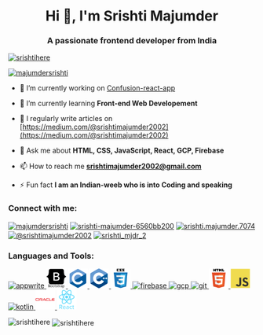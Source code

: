 <h1 align="center">Hi 👋, I'm Srishti Majumder</h1>
<h3 align="center">A passionate frontend developer from India</h3>

<p align="left"> <a href="https://github.com/ryo-ma/github-profile-trophy"><img src="https://github-profile-trophy.vercel.app/?username=srishtihere" alt="srishtihere" /></a> </p>

<p align="left"> <a href="https://twitter.com/majumdersrishti" target="blank"><img src="https://img.shields.io/twitter/follow/majumdersrishti?logo=twitter&style=for-the-badge" alt="majumdersrishti" /></a> </p>

- 🔭 I’m currently working on [Confusion-react-app](https://github.com/Srishtihere/Confusion-react-app)

- 🌱 I’m currently learning **Front-end Web Developement**

- 📝 I regularly write articles on [https://medium.com/@srishtimajumder2002](https://medium.com/@srishtimajumder2002)

- 💬 Ask me about **HTML, CSS, JavaScript, React, GCP, Firebase**

- 📫 How to reach me **srishtimajumder2002@gmail.com**

- ⚡ Fun fact **I am an Indian-weeb who is into Coding and speaking**

<h3 align="left">Connect with me:</h3>
<p align="left">
<a href="https://twitter.com/majumdersrishti" target="blank"><img align="center" src="https://raw.githubusercontent.com/rahuldkjain/github-profile-readme-generator/master/src/images/icons/Social/twitter.svg" alt="majumdersrishti" height="30" width="40" /></a>
<a href="https://linkedin.com/in/srishti-majumder-6560bb200" target="blank"><img align="center" src="https://raw.githubusercontent.com/rahuldkjain/github-profile-readme-generator/master/src/images/icons/Social/linked-in-alt.svg" alt="srishti-majumder-6560bb200" height="30" width="40" /></a>
<a href="https://instagram.com/srishti.majumder.7074" target="blank"><img align="center" src="https://raw.githubusercontent.com/rahuldkjain/github-profile-readme-generator/master/src/images/icons/Social/instagram.svg" alt="srishti.majumder.7074" height="30" width="40" /></a>
<a href="https://medium.com/@srishtimajumder2002" target="blank"><img align="center" src="https://raw.githubusercontent.com/rahuldkjain/github-profile-readme-generator/master/src/images/icons/Social/medium.svg" alt="@srishtimajumder2002" height="30" width="40" /></a>
<a href="https://www.codechef.com/users/srishti_mjdr_2" target="blank"><img align="center" src="https://cdn.jsdelivr.net/npm/simple-icons@3.1.0/icons/codechef.svg" alt="srishti_mjdr_2" height="30" width="40" /></a>
</p>

<h3 align="left">Languages and Tools:</h3>
<p align="left"> <a href="https://appwrite.io" target="_blank" rel="noreferrer"> <img src="https://www.vectorlogo.zone/logos/appwriteio/appwriteio-icon.svg" alt="appwrite" width="40" height="40"/> </a> <a href="https://getbootstrap.com" target="_blank" rel="noreferrer"> <img src="https://raw.githubusercontent.com/devicons/devicon/master/icons/bootstrap/bootstrap-plain-wordmark.svg" alt="bootstrap" width="40" height="40"/> </a> <a href="https://www.cprogramming.com/" target="_blank" rel="noreferrer"> <img src="https://raw.githubusercontent.com/devicons/devicon/master/icons/c/c-original.svg" alt="c" width="40" height="40"/> </a> <a href="https://www.w3schools.com/cpp/" target="_blank" rel="noreferrer"> <img src="https://raw.githubusercontent.com/devicons/devicon/master/icons/cplusplus/cplusplus-original.svg" alt="cplusplus" width="40" height="40"/> </a> <a href="https://www.w3schools.com/css/" target="_blank" rel="noreferrer"> <img src="https://raw.githubusercontent.com/devicons/devicon/master/icons/css3/css3-original-wordmark.svg" alt="css3" width="40" height="40"/> </a> <a href="https://firebase.google.com/" target="_blank" rel="noreferrer"> <img src="https://www.vectorlogo.zone/logos/firebase/firebase-icon.svg" alt="firebase" width="40" height="40"/> </a> <a href="https://cloud.google.com" target="_blank" rel="noreferrer"> <img src="https://www.vectorlogo.zone/logos/google_cloud/google_cloud-icon.svg" alt="gcp" width="40" height="40"/> </a> <a href="https://git-scm.com/" target="_blank" rel="noreferrer"> <img src="https://www.vectorlogo.zone/logos/git-scm/git-scm-icon.svg" alt="git" width="40" height="40"/> </a> <a href="https://www.w3.org/html/" target="_blank" rel="noreferrer"> <img src="https://raw.githubusercontent.com/devicons/devicon/master/icons/html5/html5-original-wordmark.svg" alt="html5" width="40" height="40"/> </a> <a href="https://developer.mozilla.org/en-US/docs/Web/JavaScript" target="_blank" rel="noreferrer"> <img src="https://raw.githubusercontent.com/devicons/devicon/master/icons/javascript/javascript-original.svg" alt="javascript" width="40" height="40"/> </a> <a href="https://kotlinlang.org" target="_blank" rel="noreferrer"> <img src="https://www.vectorlogo.zone/logos/kotlinlang/kotlinlang-icon.svg" alt="kotlin" width="40" height="40"/> </a> <a href="https://www.oracle.com/" target="_blank" rel="noreferrer"> <img src="https://raw.githubusercontent.com/devicons/devicon/master/icons/oracle/oracle-original.svg" alt="oracle" width="40" height="40"/> </a> <a href="https://reactjs.org/" target="_blank" rel="noreferrer"> <img src="https://raw.githubusercontent.com/devicons/devicon/master/icons/react/react-original-wordmark.svg" alt="react" width="40" height="40"/> </a> </p>

<p><img align="left" src="https://github-readme-stats.vercel.app/api/top-langs?username=srishtihere&show_icons=true&locale=en&layout=compact" alt="srishtihere" /></p>

<p>&nbsp;<img align="center" src="https://github-readme-stats.vercel.app/api?username=srishtihere&show_icons=true&locale=en" alt="srishtihere" /></p>
